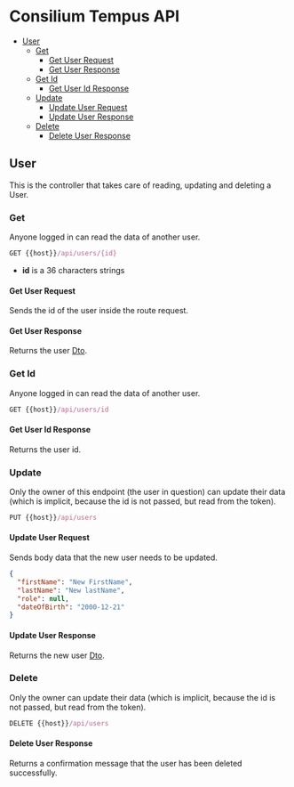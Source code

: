 # Consilium Tempus API

* [User](#user)
  * [Get](#get)
    * [Get User Request](#get-user-request)
    * [Get User Response](#get-user-response)
  * [Get Id](#get-id)
    * [Get User Id Response](#get-user-id-response)
  * [Update](#update)
    * [Update User Request](#update-user-request)
    * [Update User Response](#update-user-response)
  * [Delete](#delete)
    * [Delete User Response](#delete-user-response)

## User

This is the controller that takes care of reading, updating and deleting a User.


### Get

Anyone logged in can read the data of another user.

```js
GET {{host}}/api/users/{id}
```

- **id** is a 36 characters strings

#### Get User Request

Sends the id of the user inside the route request.

#### Get User Response

Returns the user [Dto](dto/Dto.User.md).


### Get Id

Anyone logged in can read the data of another user.

```js
GET {{host}}/api/users/id
```

#### Get User Id Response

Returns the user id.


### Update

Only the owner of this endpoint (the user in question) can update their data 
(which is implicit, because the id is not passed, but read from the token).

```js
PUT {{host}}/api/users
```

#### Update User Request

Sends body data that the new user needs to be updated.
<br>

```json
{
  "firstName": "New FirstName",
  "lastName": "New lastName",
  "role": null,
  "dateOfBirth": "2000-12-21"
}
```

#### Update User Response

Returns the new user [Dto](dto/Dto.User.md).


### Delete

Only the owner can update their data (which is implicit, because the id is not passed, but read from the token).

```js
DELETE {{host}}/api/users
```

#### Delete User Response

Returns a confirmation message that the user has been deleted successfully.